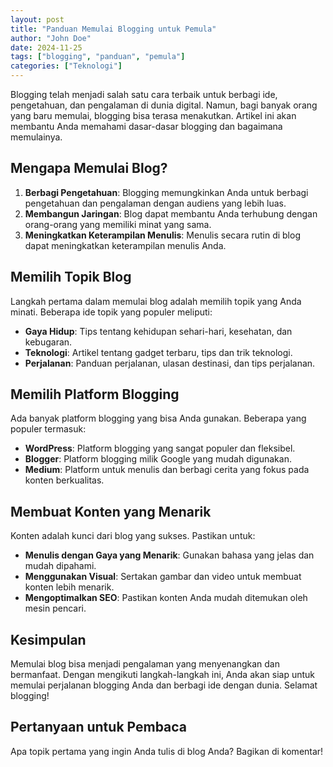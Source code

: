 ```yaml
---
layout: post
title: "Panduan Memulai Blogging untuk Pemula"
author: "John Doe"
date: 2024-11-25
tags: ["blogging", "panduan", "pemula"]
categories: ["Teknologi"]
---
```


Blogging telah menjadi salah satu cara terbaik untuk berbagi ide, pengetahuan, dan pengalaman di dunia digital. Namun, bagi banyak orang yang baru memulai, blogging bisa terasa menakutkan. Artikel ini akan membantu Anda memahami dasar-dasar blogging dan bagaimana memulainya.

## Mengapa Memulai Blog?

1. **Berbagi Pengetahuan**: Blogging memungkinkan Anda untuk berbagi pengetahuan dan pengalaman dengan audiens yang lebih luas.
2. **Membangun Jaringan**: Blog dapat membantu Anda terhubung dengan orang-orang yang memiliki minat yang sama.
3. **Meningkatkan Keterampilan Menulis**: Menulis secara rutin di blog dapat meningkatkan keterampilan menulis Anda.

## Memilih Topik Blog

Langkah pertama dalam memulai blog adalah memilih topik yang Anda minati. Beberapa ide topik yang populer meliputi:
- **Gaya Hidup**: Tips tentang kehidupan sehari-hari, kesehatan, dan kebugaran.
- **Teknologi**: Artikel tentang gadget terbaru, tips dan trik teknologi.
- **Perjalanan**: Panduan perjalanan, ulasan destinasi, dan tips perjalanan.

## Memilih Platform Blogging

Ada banyak platform blogging yang bisa Anda gunakan. Beberapa yang populer termasuk:
- **WordPress**: Platform blogging yang sangat populer dan fleksibel.
- **Blogger**: Platform blogging milik Google yang mudah digunakan.
- **Medium**: Platform untuk menulis dan berbagi cerita yang fokus pada konten berkualitas.

## Membuat Konten yang Menarik

Konten adalah kunci dari blog yang sukses. Pastikan untuk:
- **Menulis dengan Gaya yang Menarik**: Gunakan bahasa yang jelas dan mudah dipahami.
- **Menggunakan Visual**: Sertakan gambar dan video untuk membuat konten lebih menarik.
- **Mengoptimalkan SEO**: Pastikan konten Anda mudah ditemukan oleh mesin pencari.

## Kesimpulan

Memulai blog bisa menjadi pengalaman yang menyenangkan dan bermanfaat. Dengan mengikuti langkah-langkah ini, Anda akan siap untuk memulai perjalanan blogging Anda dan berbagi ide dengan dunia. Selamat blogging!

## Pertanyaan untuk Pembaca

Apa topik pertama yang ingin Anda tulis di blog Anda? Bagikan di komentar!
